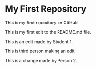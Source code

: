 # My First Repository

This is my first repository on GitHub!

This is my first edit to the README.md file.


This is an edit made by Student 1.

This is third person making an edit

This is a change made by Person 2.